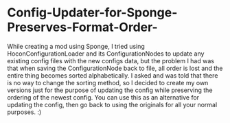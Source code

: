 # Config-Updater-for-Sponge-Preserves-Format-Order-
While creating a mod using Sponge, I tried using HoconConfigurationLoader and its ConfigurationNodes to update any existing config files with the new configs data, but the problem I had was that when saving the ConfigurationNode back to file, all order is lost and the entire thing becomes sorted alphabetically. I asked and was told that there is no way to change the sorting method, so I decided to create my own versions just for the purpose of updating the config while preserving the ordering of the newest config. You can use this as an alternative for updating the config, then go back to using the originals for all your normal purposes. :)
